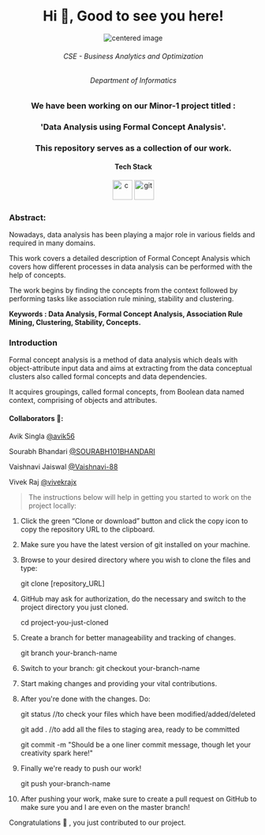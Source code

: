 <h1 align="center">Hi 👋, Good to see you here!</h1>  
<p align = "center">
    <img src="https://s3.amazonaws.com/upes-prod/media/1340/upes-logo.png" alt="centered image" />
</p>
<h6 align="center">CSE - Business Analytics and Optimization</h6>
<h6 align="center">Department of Informatics</h6>


<h3 align="center">We have been working on our Minor-1 project titled :</h3><h3 align="center">'Data Analysis using Formal Concept Analysis'. </h3>
<h3 align="center">This repository serves as a collection of our work.</h3>  
  
<h4 align="center">Tech Stack</h4>
<p align="center"><img src="https://devicons.github.io/devicon/devicon.git/icons/c/c-original.svg" alt="c" width="40" height="40"/> <img src="https://www.vectorlogo.zone/logos/git-scm/git-scm-icon.svg" alt="git" width="40" height="40"/></p>

<h3>Abstract:</h3>
<p>Nowadays, data analysis has been playing a major role in various fields and required in many domains. 

This work covers a detailed description of Formal Concept Analysis which covers how different processes in data analysis can be performed with the help of concepts. 

The work begins by finding the concepts from the context followed by performing tasks like association rule mining, stability and clustering. </p>
<b>Keywords : Data Analysis, Formal Concept Analysis, Association Rule Mining, Clustering, Stability, Concepts.</b>
<h3>Introduction</h3>
<p>Formal concept analysis is a method of data analysis which deals with object-attribute input data and aims at extracting from the data conceptual clusters also called formal concepts and data dependencies.

It acquires groupings, called formal concepts, from Boolean data named context, comprising of objects and attributes.

</p>

<h4><b>Collaborators 🧡</b>:</h4>
<p>Avik Singla <a href="https://github.com/avik56">@avik56</a><br></p>
<p>Sourabh Bhandari <a href="https://github.com/SOURABH101BHANDARI">@SOURABH101BHANDARI</a><br></p>
<p>Vaishnavi Jaiswal <a href="https://github.com/vaishnavi-88">@Vaishnavi-88</a><br></p>
<p>Vivek Raj <a href="https://github.com/vivekrajx">@vivekrajx</a><br></p>


> The instructions below will help in getting you started to work on the project locally:

1. Click the green “Clone or download” button and click the copy icon to copy the repository URL to the clipboard.

2.    Make sure you have the latest version of git installed on your machine.

3.  Browse to your desired directory where you wish to clone the files and type:
    
     git clone [repository_URL] 

4. GitHub may ask for authorization, do the necessary and switch to the project directory you just cloned.

    cd project-you-just-cloned

5. Create a branch for better manageability and tracking of changes.

    git branch your-branch-name

6. Switch to your branch: git checkout your-branch-name

7. Start making changes and providing your vital contributions.

8. After you're done with the changes. Do:

    git status //to check your files which have been modified/added/deleted
   
    git add . //to add all the files to staging area, ready to be committed 

    git commit -m "Should be a one liner commit message, though  let your creativity spark here!"
    
9. Finally we're ready to push our work! 
   
     git push your-branch-name

10. After pushing your work, make sure to create a pull request on GitHub to make sure you and I are even on the master branch! 

Congratulations 🎊 , you just contributed to our project.
